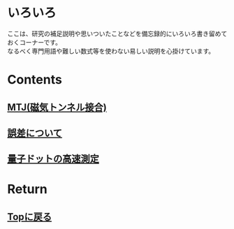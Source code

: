 # いろいろ
ここは、研究の補足説明や思いついたことなどを備忘録的にいろいろ書き留めておくコーナーです。<br>
なるべく専門用語や難しい数式等を使わない易しい説明を心掛けています。<br>

# Contents
## [MTJ(磁気トンネル接合)](./mtj/mtj.md)<br>
## [誤差について](./gosa/gosa.md)<br>
## [量子ドットの高速測定](./rf_meas/rf_meas.md)<br>

# Return
## [Topに戻る](https://motoyashinozaki.github.io/minidora/)